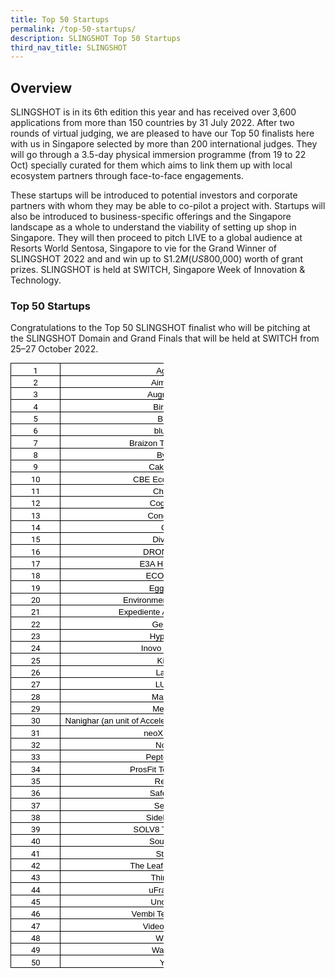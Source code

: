 ```yaml
---
title: Top 50 Startups
permalink: /top-50-startups/
description: SLINGSHOT Top 50 Startups
third_nav_title: SLINGSHOT
---
```

## **Overview**

SLINGSHOT is in its 6th edition this year and has received over 3,600 applications from more than 150 countries by 31 July 2022. After two rounds of virtual judging, we are pleased to have our Top 50 finalists here with us in Singapore selected by more than 200 international judges. They will go through a 3.5-day physical immersion programme (from 19 to 22 Oct) specially curated for them which aims to link them up with local ecosystem partners through face-to-face engagements. 

These startups will be introduced to potential investors and corporate partners with whom they may be able to co-pilot a project with. Startups will also be introduced to business-specific offerings and the Singapore landscape as a whole to understand the viability of setting up shop in Singapore. They will then proceed to pitch LIVE to a global audience at Resorts World Sentosa, Singapore to vie for the Grand Winner of SLINGSHOT 2022 and and win up to S$1.2M (US$800,000) worth of grant prizes. SLINGSHOT is held at SWITCH, Singapore Week of Innovation & Technology.

### **Top 50 Startups**

Congratulations to the Top 50 SLINGSHOT finalist who will be pitching at the SLINGSHOT Domain and Grand Finals that will be held at SWITCH from 25–27 October 2022.

<table border="0" cellspacing="0" cellpadding="0" width="245" style="color: rgb(34, 34, 34); font-family: Arial, Helvetica, sans-serif; font-size: small; font-style: normal; font-variant-ligatures: normal; font-variant-caps: normal; font-weight: 400; letter-spacing: normal; orphans: 2; text-align: start; text-transform: none; white-space: normal; widows: 2; word-spacing: 0px; -webkit-text-stroke-width: 0px; background-color: rgb(255, 255, 255); text-decoration-thickness: initial; text-decoration-style: initial; text-decoration-color: initial; width: 184.05pt; border-collapse: collapse;"><tbody><tr style="height: 14.5pt;"><td width="64" nowrap="" valign="bottom" style="font-family: &quot;Google Sans&quot;, Roboto, RobotoDraft, Helvetica, Arial, sans-serif; margin: 0px; width: 48pt; border: 1pt solid windowtext; padding: 0cm 5.4pt; height: 14.5pt;"><p class="MsoNormal" align="center" style="margin: 0px; text-align: center;"><span style="color: black;">1<u></u><u></u></span></p></td><td width="181" nowrap="" valign="bottom" style="font-family: &quot;Google Sans&quot;, Roboto, RobotoDraft, Helvetica, Arial, sans-serif; margin: 0px; width: 136.05pt; border-top: 1pt solid windowtext; border-right: 1pt solid windowtext; border-bottom: 1pt solid windowtext; border-image: initial; border-left: none; padding: 0cm 5.4pt; height: 14.5pt;"><p class="MsoNormal" align="center" style="margin: 0px; text-align: center;"><span style="font-size: 10pt; font-family: Arial, sans-serif; color: black;">AgenT<u></u><u></u></span></p></td></tr><tr style="height: 14.5pt;"><td width="64" nowrap="" valign="bottom" style="font-family: &quot;Google Sans&quot;, Roboto, RobotoDraft, Helvetica, Arial, sans-serif; margin: 0px; width: 48pt; border-right: 1pt solid windowtext; border-bottom: 1pt solid windowtext; border-left: 1pt solid windowtext; border-image: initial; border-top: none; padding: 0cm 5.4pt; height: 14.5pt;"><p class="MsoNormal" align="center" style="margin: 0px; text-align: center;"><span style="color: black;">2<u></u><u></u></span></p></td><td width="181" nowrap="" valign="bottom" style="font-family: &quot;Google Sans&quot;, Roboto, RobotoDraft, Helvetica, Arial, sans-serif; margin: 0px; width: 136.05pt; border-top: none; border-left: none; border-bottom: 1pt solid windowtext; border-right: 1pt solid windowtext; padding: 0cm 5.4pt; height: 14.5pt;"><p class="MsoNormal" align="center" style="margin: 0px; text-align: center;"><span style="font-size: 10pt; font-family: Arial, sans-serif; color: black;">Aimbelab<u></u><u></u></span></p></td></tr><tr style="height: 14.5pt;"><td width="64" nowrap="" valign="bottom" style="font-family: &quot;Google Sans&quot;, Roboto, RobotoDraft, Helvetica, Arial, sans-serif; margin: 0px; width: 48pt; border-right: 1pt solid windowtext; border-bottom: 1pt solid windowtext; border-left: 1pt solid windowtext; border-image: initial; border-top: none; padding: 0cm 5.4pt; height: 14.5pt;"><p class="MsoNormal" align="center" style="margin: 0px; text-align: center;"><span style="color: black;">3<u></u><u></u></span></p></td><td width="181" nowrap="" valign="bottom" style="font-family: &quot;Google Sans&quot;, Roboto, RobotoDraft, Helvetica, Arial, sans-serif; margin: 0px; width: 136.05pt; border-top: none; border-left: none; border-bottom: 1pt solid windowtext; border-right: 1pt solid windowtext; padding: 0cm 5.4pt; height: 14.5pt;"><p class="MsoNormal" align="center" style="margin: 0px; text-align: center;"><span style="font-size: 10pt; font-family: Arial, sans-serif; color: black;">Augmentus<u></u><u></u></span></p></td></tr><tr style="height: 14.5pt;"><td width="64" nowrap="" valign="bottom" style="font-family: &quot;Google Sans&quot;, Roboto, RobotoDraft, Helvetica, Arial, sans-serif; margin: 0px; width: 48pt; border-right: 1pt solid windowtext; border-bottom: 1pt solid windowtext; border-left: 1pt solid windowtext; border-image: initial; border-top: none; padding: 0cm 5.4pt; height: 14.5pt;"><p class="MsoNormal" align="center" style="margin: 0px; text-align: center;"><span style="color: black;">4<u></u><u></u></span></p></td><td width="181" nowrap="" valign="bottom" style="font-family: &quot;Google Sans&quot;, Roboto, RobotoDraft, Helvetica, Arial, sans-serif; margin: 0px; width: 136.05pt; border-top: none; border-left: none; border-bottom: 1pt solid windowtext; border-right: 1pt solid windowtext; padding: 0cm 5.4pt; height: 14.5pt;"><p class="MsoNormal" align="center" style="margin: 0px; text-align: center;"><span style="font-size: 10pt; font-family: Arial, sans-serif; color: black;">Birdstop<u></u><u></u></span></p></td></tr><tr style="height: 14.5pt;"><td width="64" nowrap="" valign="bottom" style="font-family: &quot;Google Sans&quot;, Roboto, RobotoDraft, Helvetica, Arial, sans-serif; margin: 0px; width: 48pt; border-right: 1pt solid windowtext; border-bottom: 1pt solid windowtext; border-left: 1pt solid windowtext; border-image: initial; border-top: none; padding: 0cm 5.4pt; height: 14.5pt;"><p class="MsoNormal" align="center" style="margin: 0px; text-align: center;"><span style="color: black;">5<u></u><u></u></span></p></td><td width="181" nowrap="" valign="bottom" style="font-family: &quot;Google Sans&quot;, Roboto, RobotoDraft, Helvetica, Arial, sans-serif; margin: 0px; width: 136.05pt; border-top: none; border-left: none; border-bottom: 1pt solid windowtext; border-right: 1pt solid windowtext; padding: 0cm 5.4pt; height: 14.5pt;"><p class="MsoNormal" align="center" style="margin: 0px; text-align: center;"><span style="font-size: 10pt; font-family: Arial, sans-serif; color: black;">Blixify<u></u><u></u></span></p></td></tr><tr style="height: 14.5pt;"><td width="64" nowrap="" valign="bottom" style="font-family: &quot;Google Sans&quot;, Roboto, RobotoDraft, Helvetica, Arial, sans-serif; margin: 0px; width: 48pt; border-right: 1pt solid windowtext; border-bottom: 1pt solid windowtext; border-left: 1pt solid windowtext; border-image: initial; border-top: none; padding: 0cm 5.4pt; height: 14.5pt;"><p class="MsoNormal" align="center" style="margin: 0px; text-align: center;"><span style="color: black;">6<u></u><u></u></span></p></td><td width="181" nowrap="" valign="bottom" style="font-family: &quot;Google Sans&quot;, Roboto, RobotoDraft, Helvetica, Arial, sans-serif; margin: 0px; width: 136.05pt; border-top: none; border-left: none; border-bottom: 1pt solid windowtext; border-right: 1pt solid windowtext; padding: 0cm 5.4pt; height: 14.5pt;"><p class="MsoNormal" align="center" style="margin: 0px; text-align: center;"><span style="font-size: 10pt; font-family: Arial, sans-serif; color: black;">blueflite<u></u><u></u></span></p></td></tr><tr style="height: 14.5pt;"><td width="64" nowrap="" valign="bottom" style="font-family: &quot;Google Sans&quot;, Roboto, RobotoDraft, Helvetica, Arial, sans-serif; margin: 0px; width: 48pt; border-right: 1pt solid windowtext; border-bottom: 1pt solid windowtext; border-left: 1pt solid windowtext; border-image: initial; border-top: none; padding: 0cm 5.4pt; height: 14.5pt;"><p class="MsoNormal" align="center" style="margin: 0px; text-align: center;"><span style="color: black;">7<u></u><u></u></span></p></td><td width="181" nowrap="" valign="bottom" style="font-family: &quot;Google Sans&quot;, Roboto, RobotoDraft, Helvetica, Arial, sans-serif; margin: 0px; width: 136.05pt; border-top: none; border-left: none; border-bottom: 1pt solid windowtext; border-right: 1pt solid windowtext; padding: 0cm 5.4pt; height: 14.5pt;"><p class="MsoNormal" align="center" style="margin: 0px; text-align: center;"><span style="font-size: 10pt; font-family: Arial, sans-serif; color: black;">Braizon Therapeutics<u></u><u></u></span></p></td></tr><tr style="height: 14.5pt;"><td width="64" nowrap="" valign="bottom" style="font-family: &quot;Google Sans&quot;, Roboto, RobotoDraft, Helvetica, Arial, sans-serif; margin: 0px; width: 48pt; border-right: 1pt solid windowtext; border-bottom: 1pt solid windowtext; border-left: 1pt solid windowtext; border-image: initial; border-top: none; padding: 0cm 5.4pt; height: 14.5pt;"><p class="MsoNormal" align="center" style="margin: 0px; text-align: center;"><span style="color: black;">8<u></u><u></u></span></p></td><td width="181" nowrap="" valign="bottom" style="font-family: &quot;Google Sans&quot;, Roboto, RobotoDraft, Helvetica, Arial, sans-serif; margin: 0px; width: 136.05pt; border-top: none; border-left: none; border-bottom: 1pt solid windowtext; border-right: 1pt solid windowtext; padding: 0cm 5.4pt; height: 14.5pt;"><p class="MsoNormal" align="center" style="margin: 0px; text-align: center;"><span style="font-size: 10pt; font-family: Arial, sans-serif; color: black;">Bygen<u></u><u></u></span></p></td></tr><tr style="height: 14.5pt;"><td width="64" nowrap="" valign="bottom" style="font-family: &quot;Google Sans&quot;, Roboto, RobotoDraft, Helvetica, Arial, sans-serif; margin: 0px; width: 48pt; border-right: 1pt solid windowtext; border-bottom: 1pt solid windowtext; border-left: 1pt solid windowtext; border-image: initial; border-top: none; padding: 0cm 5.4pt; height: 14.5pt;"><p class="MsoNormal" align="center" style="margin: 0px; text-align: center;"><span style="color: black;">9<u></u><u></u></span></p></td><td width="181" nowrap="" valign="bottom" style="font-family: &quot;Google Sans&quot;, Roboto, RobotoDraft, Helvetica, Arial, sans-serif; margin: 0px; width: 136.05pt; border-top: none; border-left: none; border-bottom: 1pt solid windowtext; border-right: 1pt solid windowtext; padding: 0cm 5.4pt; height: 14.5pt;"><p class="MsoNormal" align="center" style="margin: 0px; text-align: center;"><span style="font-size: 10pt; font-family: Arial, sans-serif; color: black;">Cakeplabs<u></u><u></u></span></p></td></tr><tr style="height: 14.5pt;"><td width="64" nowrap="" valign="bottom" style="font-family: &quot;Google Sans&quot;, Roboto, RobotoDraft, Helvetica, Arial, sans-serif; margin: 0px; width: 48pt; border-right: 1pt solid windowtext; border-bottom: 1pt solid windowtext; border-left: 1pt solid windowtext; border-image: initial; border-top: none; padding: 0cm 5.4pt; height: 14.5pt;"><p class="MsoNormal" align="center" style="margin: 0px; text-align: center;"><span style="color: black;">10<u></u><u></u></span></p></td><td width="181" nowrap="" valign="bottom" style="font-family: &quot;Google Sans&quot;, Roboto, RobotoDraft, Helvetica, Arial, sans-serif; margin: 0px; width: 136.05pt; border-top: none; border-left: none; border-bottom: 1pt solid windowtext; border-right: 1pt solid windowtext; padding: 0cm 5.4pt; height: 14.5pt;"><p class="MsoNormal" align="center" style="margin: 0px; text-align: center;"><span style="font-size: 10pt; font-family: Arial, sans-serif; color: black;">CBE Eco-Solutions<u></u><u></u></span></p></td></tr><tr style="height: 14.5pt;"><td width="64" nowrap="" valign="bottom" style="font-family: &quot;Google Sans&quot;, Roboto, RobotoDraft, Helvetica, Arial, sans-serif; margin: 0px; width: 48pt; border-right: 1pt solid windowtext; border-bottom: 1pt solid windowtext; border-left: 1pt solid windowtext; border-image: initial; border-top: none; padding: 0cm 5.4pt; height: 14.5pt;"><p class="MsoNormal" align="center" style="margin: 0px; text-align: center;"><span style="color: black;">11<u></u><u></u></span></p></td><td width="181" nowrap="" valign="bottom" style="font-family: &quot;Google Sans&quot;, Roboto, RobotoDraft, Helvetica, Arial, sans-serif; margin: 0px; width: 136.05pt; border-top: none; border-left: none; border-bottom: 1pt solid windowtext; border-right: 1pt solid windowtext; padding: 0cm 5.4pt; height: 14.5pt;"><p class="MsoNormal" align="center" style="margin: 0px; text-align: center;"><span style="font-size: 10pt; font-family: Arial, sans-serif; color: black;">Chata.ai<u></u><u></u></span></p></td></tr><tr style="height: 14.5pt;"><td width="64" nowrap="" valign="bottom" style="font-family: &quot;Google Sans&quot;, Roboto, RobotoDraft, Helvetica, Arial, sans-serif; margin: 0px; width: 48pt; border-right: 1pt solid windowtext; border-bottom: 1pt solid windowtext; border-left: 1pt solid windowtext; border-image: initial; border-top: none; padding: 0cm 5.4pt; height: 14.5pt;"><p class="MsoNormal" align="center" style="margin: 0px; text-align: center;"><span style="color: black;">12<u></u><u></u></span></p></td><td width="181" nowrap="" valign="bottom" style="font-family: &quot;Google Sans&quot;, Roboto, RobotoDraft, Helvetica, Arial, sans-serif; margin: 0px; width: 136.05pt; border-top: none; border-left: none; border-bottom: 1pt solid windowtext; border-right: 1pt solid windowtext; padding: 0cm 5.4pt; height: 14.5pt;"><p class="MsoNormal" align="center" style="margin: 0px; text-align: center;"><span style="font-size: 10pt; font-family: Arial, sans-serif; color: black;">Cogniable<u></u><u></u></span></p></td></tr><tr style="height: 14.5pt;"><td width="64" nowrap="" valign="bottom" style="font-family: &quot;Google Sans&quot;, Roboto, RobotoDraft, Helvetica, Arial, sans-serif; margin: 0px; width: 48pt; border-right: 1pt solid windowtext; border-bottom: 1pt solid windowtext; border-left: 1pt solid windowtext; border-image: initial; border-top: none; padding: 0cm 5.4pt; height: 14.5pt;"><p class="MsoNormal" align="center" style="margin: 0px; text-align: center;"><span style="color: black;">13<u></u><u></u></span></p></td><td width="181" nowrap="" valign="bottom" style="font-family: &quot;Google Sans&quot;, Roboto, RobotoDraft, Helvetica, Arial, sans-serif; margin: 0px; width: 136.05pt; border-top: none; border-left: none; border-bottom: 1pt solid windowtext; border-right: 1pt solid windowtext; padding: 0cm 5.4pt; height: 14.5pt;"><p class="MsoNormal" align="center" style="margin: 0px; text-align: center;"><span style="font-size: 10pt; font-family: Arial, sans-serif; color: black;">ConcreteAI<u></u><u></u></span></p></td></tr><tr style="height: 14.5pt;"><td width="64" nowrap="" valign="bottom" style="font-family: &quot;Google Sans&quot;, Roboto, RobotoDraft, Helvetica, Arial, sans-serif; margin: 0px; width: 48pt; border-right: 1pt solid windowtext; border-bottom: 1pt solid windowtext; border-left: 1pt solid windowtext; border-image: initial; border-top: none; padding: 0cm 5.4pt; height: 14.5pt;"><p class="MsoNormal" align="center" style="margin: 0px; text-align: center;"><span style="color: black;">14<u></u><u></u></span></p></td><td width="181" nowrap="" valign="bottom" style="font-family: &quot;Google Sans&quot;, Roboto, RobotoDraft, Helvetica, Arial, sans-serif; margin: 0px; width: 136.05pt; border-top: none; border-left: none; border-bottom: 1pt solid windowtext; border-right: 1pt solid windowtext; padding: 0cm 5.4pt; height: 14.5pt;"><p class="MsoNormal" align="center" style="margin: 0px; text-align: center;"><span style="font-size: 10pt; font-family: Arial, sans-serif; color: black;">Cya<u></u><u></u></span></p></td></tr><tr style="height: 14.5pt;"><td width="64" nowrap="" valign="bottom" style="font-family: &quot;Google Sans&quot;, Roboto, RobotoDraft, Helvetica, Arial, sans-serif; margin: 0px; width: 48pt; border-right: 1pt solid windowtext; border-bottom: 1pt solid windowtext; border-left: 1pt solid windowtext; border-image: initial; border-top: none; padding: 0cm 5.4pt; height: 14.5pt;"><p class="MsoNormal" align="center" style="margin: 0px; text-align: center;"><span style="color: black;">15<u></u><u></u></span></p></td><td width="181" nowrap="" valign="bottom" style="font-family: &quot;Google Sans&quot;, Roboto, RobotoDraft, Helvetica, Arial, sans-serif; margin: 0px; width: 136.05pt; border-top: none; border-left: none; border-bottom: 1pt solid windowtext; border-right: 1pt solid windowtext; padding: 0cm 5.4pt; height: 14.5pt;"><p class="MsoNormal" align="center" style="margin: 0px; text-align: center;"><span style="font-size: 10pt; font-family: Arial, sans-serif; color: black;">Divizend<u></u><u></u></span></p></td></tr><tr style="height: 14.5pt;"><td width="64" nowrap="" valign="bottom" style="font-family: &quot;Google Sans&quot;, Roboto, RobotoDraft, Helvetica, Arial, sans-serif; margin: 0px; width: 48pt; border-right: 1pt solid windowtext; border-bottom: 1pt solid windowtext; border-left: 1pt solid windowtext; border-image: initial; border-top: none; padding: 0cm 5.4pt; height: 14.5pt;"><p class="MsoNormal" align="center" style="margin: 0px; text-align: center;"><span style="color: black;">16<u></u><u></u></span></p></td><td width="181" nowrap="" valign="bottom" style="font-family: &quot;Google Sans&quot;, Roboto, RobotoDraft, Helvetica, Arial, sans-serif; margin: 0px; width: 136.05pt; border-top: none; border-left: none; border-bottom: 1pt solid windowtext; border-right: 1pt solid windowtext; padding: 0cm 5.4pt; height: 14.5pt;"><p class="MsoNormal" align="center" style="margin: 0px; text-align: center;"><span style="font-size: 10pt; font-family: Arial, sans-serif; color: black;">DRONAMICS<u></u><u></u></span></p></td></tr><tr style="height: 14.5pt;"><td width="64" nowrap="" valign="bottom" style="font-family: &quot;Google Sans&quot;, Roboto, RobotoDraft, Helvetica, Arial, sans-serif; margin: 0px; width: 48pt; border-right: 1pt solid windowtext; border-bottom: 1pt solid windowtext; border-left: 1pt solid windowtext; border-image: initial; border-top: none; padding: 0cm 5.4pt; height: 14.5pt;"><p class="MsoNormal" align="center" style="margin: 0px; text-align: center;"><span style="color: black;">17<u></u><u></u></span></p></td><td width="181" nowrap="" valign="bottom" style="font-family: &quot;Google Sans&quot;, Roboto, RobotoDraft, Helvetica, Arial, sans-serif; margin: 0px; width: 136.05pt; border-top: none; border-left: none; border-bottom: 1pt solid windowtext; border-right: 1pt solid windowtext; padding: 0cm 5.4pt; height: 14.5pt;"><p class="MsoNormal" align="center" style="margin: 0px; text-align: center;"><span style="font-size: 10pt; font-family: Arial, sans-serif; color: black;">E3A Healthcare<u></u><u></u></span></p></td></tr><tr style="height: 14.5pt;"><td width="64" nowrap="" valign="bottom" style="font-family: &quot;Google Sans&quot;, Roboto, RobotoDraft, Helvetica, Arial, sans-serif; margin: 0px; width: 48pt; border-right: 1pt solid windowtext; border-bottom: 1pt solid windowtext; border-left: 1pt solid windowtext; border-image: initial; border-top: none; padding: 0cm 5.4pt; height: 14.5pt;"><p class="MsoNormal" align="center" style="margin: 0px; text-align: center;"><span style="color: black;">18<u></u><u></u></span></p></td><td width="181" nowrap="" valign="bottom" style="font-family: &quot;Google Sans&quot;, Roboto, RobotoDraft, Helvetica, Arial, sans-serif; margin: 0px; width: 136.05pt; border-top: none; border-left: none; border-bottom: 1pt solid windowtext; border-right: 1pt solid windowtext; padding: 0cm 5.4pt; height: 14.5pt;"><p class="MsoNormal" align="center" style="margin: 0px; text-align: center;"><span style="font-size: 10pt; font-family: Arial, sans-serif; color: black;">ECOSOFTT<u></u><u></u></span></p></td></tr><tr style="height: 14.5pt;"><td width="64" nowrap="" valign="bottom" style="font-family: &quot;Google Sans&quot;, Roboto, RobotoDraft, Helvetica, Arial, sans-serif; margin: 0px; width: 48pt; border-right: 1pt solid windowtext; border-bottom: 1pt solid windowtext; border-left: 1pt solid windowtext; border-image: initial; border-top: none; padding: 0cm 5.4pt; height: 14.5pt;"><p class="MsoNormal" align="center" style="margin: 0px; text-align: center;"><span style="color: black;">19<u></u><u></u></span></p></td><td width="181" nowrap="" valign="bottom" style="font-family: &quot;Google Sans&quot;, Roboto, RobotoDraft, Helvetica, Arial, sans-serif; margin: 0px; width: 136.05pt; border-top: none; border-left: none; border-bottom: 1pt solid windowtext; border-right: 1pt solid windowtext; padding: 0cm 5.4pt; height: 14.5pt;"><p class="MsoNormal" align="center" style="margin: 0px; text-align: center;"><span style="font-size: 10pt; font-family: Arial, sans-serif; color: black;">EggLogics<u></u><u></u></span></p></td></tr><tr style="height: 14.5pt;"><td width="64" nowrap="" valign="bottom" style="font-family: &quot;Google Sans&quot;, Roboto, RobotoDraft, Helvetica, Arial, sans-serif; margin: 0px; width: 48pt; border-right: 1pt solid windowtext; border-bottom: 1pt solid windowtext; border-left: 1pt solid windowtext; border-image: initial; border-top: none; padding: 0cm 5.4pt; height: 14.5pt;"><p class="MsoNormal" align="center" style="margin: 0px; text-align: center;"><span style="color: black;">20<u></u><u></u></span></p></td><td width="181" nowrap="" valign="bottom" style="font-family: &quot;Google Sans&quot;, Roboto, RobotoDraft, Helvetica, Arial, sans-serif; margin: 0px; width: 136.05pt; border-top: none; border-left: none; border-bottom: 1pt solid windowtext; border-right: 1pt solid windowtext; padding: 0cm 5.4pt; height: 14.5pt;"><p class="MsoNormal" align="center" style="margin: 0px; text-align: center;"><span style="font-size: 10pt; font-family: Arial, sans-serif; color: black;">Environment Technology<u></u><u></u></span></p></td></tr><tr style="height: 14.5pt;"><td width="64" nowrap="" valign="bottom" style="font-family: &quot;Google Sans&quot;, Roboto, RobotoDraft, Helvetica, Arial, sans-serif; margin: 0px; width: 48pt; border-right: 1pt solid windowtext; border-bottom: 1pt solid windowtext; border-left: 1pt solid windowtext; border-image: initial; border-top: none; padding: 0cm 5.4pt; height: 14.5pt;"><p class="MsoNormal" align="center" style="margin: 0px; text-align: center;"><span style="color: black;">21<u></u><u></u></span></p></td><td width="181" nowrap="" valign="bottom" style="font-family: &quot;Google Sans&quot;, Roboto, RobotoDraft, Helvetica, Arial, sans-serif; margin: 0px; width: 136.05pt; border-top: none; border-left: none; border-bottom: 1pt solid windowtext; border-right: 1pt solid windowtext; padding: 0cm 5.4pt; height: 14.5pt;"><p class="MsoNormal" align="center" style="margin: 0px; text-align: center;"><span style="font-size: 10pt; font-family: Arial, sans-serif; color: black;">Expediente Azul (Blue File)<u></u><u></u></span></p></td></tr><tr style="height: 14.5pt;"><td width="64" nowrap="" valign="bottom" style="font-family: &quot;Google Sans&quot;, Roboto, RobotoDraft, Helvetica, Arial, sans-serif; margin: 0px; width: 48pt; border-right: 1pt solid windowtext; border-bottom: 1pt solid windowtext; border-left: 1pt solid windowtext; border-image: initial; border-top: none; padding: 0cm 5.4pt; height: 14.5pt;"><p class="MsoNormal" align="center" style="margin: 0px; text-align: center;"><span style="color: black;">22<u></u><u></u></span></p></td><td width="181" nowrap="" valign="bottom" style="font-family: &quot;Google Sans&quot;, Roboto, RobotoDraft, Helvetica, Arial, sans-serif; margin: 0px; width: 136.05pt; border-top: none; border-left: none; border-bottom: 1pt solid windowtext; border-right: 1pt solid windowtext; padding: 0cm 5.4pt; height: 14.5pt;"><p class="MsoNormal" align="center" style="margin: 0px; text-align: center;"><span style="font-size: 10pt; font-family: Arial, sans-serif; color: black;">GeoTwin<u></u><u></u></span></p></td></tr><tr style="height: 14.5pt;"><td width="64" nowrap="" valign="bottom" style="font-family: &quot;Google Sans&quot;, Roboto, RobotoDraft, Helvetica, Arial, sans-serif; margin: 0px; width: 48pt; border-right: 1pt solid windowtext; border-bottom: 1pt solid windowtext; border-left: 1pt solid windowtext; border-image: initial; border-top: none; padding: 0cm 5.4pt; height: 14.5pt;"><p class="MsoNormal" align="center" style="margin: 0px; text-align: center;"><span style="color: black;">23<u></u><u></u></span></p></td><td width="181" nowrap="" valign="bottom" style="font-family: &quot;Google Sans&quot;, Roboto, RobotoDraft, Helvetica, Arial, sans-serif; margin: 0px; width: 136.05pt; border-top: none; border-left: none; border-bottom: 1pt solid windowtext; border-right: 1pt solid windowtext; padding: 0cm 5.4pt; height: 14.5pt;"><p class="MsoNormal" align="center" style="margin: 0px; text-align: center;"><span style="font-size: 10pt; font-family: Arial, sans-serif; color: black;">Hypersign<u></u><u></u></span></p></td></tr><tr style="height: 14.5pt;"><td width="64" nowrap="" valign="bottom" style="font-family: &quot;Google Sans&quot;, Roboto, RobotoDraft, Helvetica, Arial, sans-serif; margin: 0px; width: 48pt; border-right: 1pt solid windowtext; border-bottom: 1pt solid windowtext; border-left: 1pt solid windowtext; border-image: initial; border-top: none; padding: 0cm 5.4pt; height: 14.5pt;"><p class="MsoNormal" align="center" style="margin: 0px; text-align: center;"><span style="color: black;">24<u></u><u></u></span></p></td><td width="181" nowrap="" valign="bottom" style="font-family: &quot;Google Sans&quot;, Roboto, RobotoDraft, Helvetica, Arial, sans-serif; margin: 0px; width: 136.05pt; border-top: none; border-left: none; border-bottom: 1pt solid windowtext; border-right: 1pt solid windowtext; padding: 0cm 5.4pt; height: 14.5pt;"><p class="MsoNormal" align="center" style="margin: 0px; text-align: center;"><span style="font-size: 10pt; font-family: Arial, sans-serif; color: black;">Inovo Robotics<u></u><u></u></span></p></td></tr><tr style="height: 14.5pt;"><td width="64" nowrap="" valign="bottom" style="font-family: &quot;Google Sans&quot;, Roboto, RobotoDraft, Helvetica, Arial, sans-serif; margin: 0px; width: 48pt; border-right: 1pt solid windowtext; border-bottom: 1pt solid windowtext; border-left: 1pt solid windowtext; border-image: initial; border-top: none; padding: 0cm 5.4pt; height: 14.5pt;"><p class="MsoNormal" align="center" style="margin: 0px; text-align: center;"><span style="color: black;">25<u></u><u></u></span></p></td><td width="181" nowrap="" valign="bottom" style="font-family: &quot;Google Sans&quot;, Roboto, RobotoDraft, Helvetica, Arial, sans-serif; margin: 0px; width: 136.05pt; border-top: none; border-left: none; border-bottom: 1pt solid windowtext; border-right: 1pt solid windowtext; padding: 0cm 5.4pt; height: 14.5pt;"><p class="MsoNormal" align="center" style="margin: 0px; text-align: center;"><span style="font-size: 10pt; font-family: Arial, sans-serif; color: black;">Kiinns<u></u><u></u></span></p></td></tr><tr style="height: 14.5pt;"><td width="64" nowrap="" valign="bottom" style="font-family: &quot;Google Sans&quot;, Roboto, RobotoDraft, Helvetica, Arial, sans-serif; margin: 0px; width: 48pt; border-right: 1pt solid windowtext; border-bottom: 1pt solid windowtext; border-left: 1pt solid windowtext; border-image: initial; border-top: none; padding: 0cm 5.4pt; height: 14.5pt;"><p class="MsoNormal" align="center" style="margin: 0px; text-align: center;"><span style="color: black;">26<u></u><u></u></span></p></td><td width="181" nowrap="" valign="bottom" style="font-family: &quot;Google Sans&quot;, Roboto, RobotoDraft, Helvetica, Arial, sans-serif; margin: 0px; width: 136.05pt; border-top: none; border-left: none; border-bottom: 1pt solid windowtext; border-right: 1pt solid windowtext; padding: 0cm 5.4pt; height: 14.5pt;"><p class="MsoNormal" align="center" style="margin: 0px; text-align: center;"><span style="font-size: 10pt; font-family: Arial, sans-serif; color: black;">LabSD<u></u><u></u></span></p></td></tr><tr style="height: 14.5pt;"><td width="64" nowrap="" valign="bottom" style="font-family: &quot;Google Sans&quot;, Roboto, RobotoDraft, Helvetica, Arial, sans-serif; margin: 0px; width: 48pt; border-right: 1pt solid windowtext; border-bottom: 1pt solid windowtext; border-left: 1pt solid windowtext; border-image: initial; border-top: none; padding: 0cm 5.4pt; height: 14.5pt;"><p class="MsoNormal" align="center" style="margin: 0px; text-align: center;"><span style="color: black;">27<u></u><u></u></span></p></td><td width="181" nowrap="" valign="bottom" style="font-family: &quot;Google Sans&quot;, Roboto, RobotoDraft, Helvetica, Arial, sans-serif; margin: 0px; width: 136.05pt; border-top: none; border-left: none; border-bottom: 1pt solid windowtext; border-right: 1pt solid windowtext; padding: 0cm 5.4pt; height: 14.5pt;"><p class="MsoNormal" align="center" style="margin: 0px; text-align: center;"><span style="font-size: 10pt; font-family: Arial, sans-serif; color: black;">LUPLE<u></u><u></u></span></p></td></tr><tr style="height: 14.5pt;"><td width="64" nowrap="" valign="bottom" style="font-family: &quot;Google Sans&quot;, Roboto, RobotoDraft, Helvetica, Arial, sans-serif; margin: 0px; width: 48pt; border-right: 1pt solid windowtext; border-bottom: 1pt solid windowtext; border-left: 1pt solid windowtext; border-image: initial; border-top: none; padding: 0cm 5.4pt; height: 14.5pt;"><p class="MsoNormal" align="center" style="margin: 0px; text-align: center;"><span style="color: black;">28<u></u><u></u></span></p></td><td width="181" nowrap="" valign="bottom" style="font-family: &quot;Google Sans&quot;, Roboto, RobotoDraft, Helvetica, Arial, sans-serif; margin: 0px; width: 136.05pt; border-top: none; border-left: none; border-bottom: 1pt solid windowtext; border-right: 1pt solid windowtext; padding: 0cm 5.4pt; height: 14.5pt;"><p class="MsoNormal" align="center" style="margin: 0px; text-align: center;"><span style="font-size: 10pt; font-family: Arial, sans-serif; color: black;">MayaMD<u></u><u></u></span></p></td></tr><tr style="height: 14.5pt;"><td width="64" nowrap="" valign="bottom" style="font-family: &quot;Google Sans&quot;, Roboto, RobotoDraft, Helvetica, Arial, sans-serif; margin: 0px; width: 48pt; border-right: 1pt solid windowtext; border-bottom: 1pt solid windowtext; border-left: 1pt solid windowtext; border-image: initial; border-top: none; padding: 0cm 5.4pt; height: 14.5pt;"><p class="MsoNormal" align="center" style="margin: 0px; text-align: center;"><span style="color: black;">29<u></u><u></u></span></p></td><td width="181" nowrap="" valign="bottom" style="font-family: &quot;Google Sans&quot;, Roboto, RobotoDraft, Helvetica, Arial, sans-serif; margin: 0px; width: 136.05pt; border-top: none; border-left: none; border-bottom: 1pt solid windowtext; border-right: 1pt solid windowtext; padding: 0cm 5.4pt; height: 14.5pt;"><p class="MsoNormal" align="center" style="margin: 0px; text-align: center;"><span style="font-size: 10pt; font-family: Arial, sans-serif; color: black;">Mediktor<u></u><u></u></span></p></td></tr><tr style="height: 14.5pt;"><td width="64" nowrap="" valign="bottom" style="font-family: &quot;Google Sans&quot;, Roboto, RobotoDraft, Helvetica, Arial, sans-serif; margin: 0px; width: 48pt; border-right: 1pt solid windowtext; border-bottom: 1pt solid windowtext; border-left: 1pt solid windowtext; border-image: initial; border-top: none; padding: 0cm 5.4pt; height: 14.5pt;"><p class="MsoNormal" align="center" style="margin: 0px; text-align: center;"><span style="color: black;">30<u></u><u></u></span></p></td><td width="181" nowrap="" valign="bottom" style="font-family: &quot;Google Sans&quot;, Roboto, RobotoDraft, Helvetica, Arial, sans-serif; margin: 0px; width: 136.05pt; border-top: none; border-left: none; border-bottom: 1pt solid windowtext; border-right: 1pt solid windowtext; padding: 0cm 5.4pt; height: 14.5pt;"><p class="MsoNormal" align="center" style="margin: 0px; text-align: center;"><span style="font-size: 10pt; font-family: Arial, sans-serif; color: black;">Nanighar (an unit of Accelerada Marketing Consultancy)<u></u><u></u></span></p></td></tr><tr style="height: 14.5pt;"><td width="64" nowrap="" valign="bottom" style="font-family: &quot;Google Sans&quot;, Roboto, RobotoDraft, Helvetica, Arial, sans-serif; margin: 0px; width: 48pt; border-right: 1pt solid windowtext; border-bottom: 1pt solid windowtext; border-left: 1pt solid windowtext; border-image: initial; border-top: none; padding: 0cm 5.4pt; height: 14.5pt;"><p class="MsoNormal" align="center" style="margin: 0px; text-align: center;"><span style="color: black;">31<u></u><u></u></span></p></td><td width="181" nowrap="" valign="bottom" style="font-family: &quot;Google Sans&quot;, Roboto, RobotoDraft, Helvetica, Arial, sans-serif; margin: 0px; width: 136.05pt; border-top: none; border-left: none; border-bottom: 1pt solid windowtext; border-right: 1pt solid windowtext; padding: 0cm 5.4pt; height: 14.5pt;"><p class="MsoNormal" align="center" style="margin: 0px; text-align: center;"><span style="font-size: 10pt; font-family: Arial, sans-serif; color: black;">neoX Biotech<u></u><u></u></span></p></td></tr><tr style="height: 14.5pt;"><td width="64" nowrap="" valign="bottom" style="font-family: &quot;Google Sans&quot;, Roboto, RobotoDraft, Helvetica, Arial, sans-serif; margin: 0px; width: 48pt; border-right: 1pt solid windowtext; border-bottom: 1pt solid windowtext; border-left: 1pt solid windowtext; border-image: initial; border-top: none; padding: 0cm 5.4pt; height: 14.5pt;"><p class="MsoNormal" align="center" style="margin: 0px; text-align: center;"><span style="color: black;">32<u></u><u></u></span></p></td><td width="181" nowrap="" valign="bottom" style="font-family: &quot;Google Sans&quot;, Roboto, RobotoDraft, Helvetica, Arial, sans-serif; margin: 0px; width: 136.05pt; border-top: none; border-left: none; border-bottom: 1pt solid windowtext; border-right: 1pt solid windowtext; padding: 0cm 5.4pt; height: 14.5pt;"><p class="MsoNormal" align="center" style="margin: 0px; text-align: center;"><span style="font-size: 10pt; font-family: Arial, sans-serif; color: black;">NousQ<u></u><u></u></span></p></td></tr><tr style="height: 14.5pt;"><td width="64" nowrap="" valign="bottom" style="font-family: &quot;Google Sans&quot;, Roboto, RobotoDraft, Helvetica, Arial, sans-serif; margin: 0px; width: 48pt; border-right: 1pt solid windowtext; border-bottom: 1pt solid windowtext; border-left: 1pt solid windowtext; border-image: initial; border-top: none; padding: 0cm 5.4pt; height: 14.5pt;"><p class="MsoNormal" align="center" style="margin: 0px; text-align: center;"><span style="color: black;">33<u></u><u></u></span></p></td><td width="181" nowrap="" valign="bottom" style="font-family: &quot;Google Sans&quot;, Roboto, RobotoDraft, Helvetica, Arial, sans-serif; margin: 0px; width: 136.05pt; border-top: none; border-left: none; border-bottom: 1pt solid windowtext; border-right: 1pt solid windowtext; padding: 0cm 5.4pt; height: 14.5pt;"><p class="MsoNormal" align="center" style="margin: 0px; text-align: center;"><span style="font-size: 10pt; font-family: Arial, sans-serif; color: black;">Peptobiotics<u></u><u></u></span></p></td></tr><tr style="height: 14.5pt;"><td width="64" nowrap="" valign="bottom" style="font-family: &quot;Google Sans&quot;, Roboto, RobotoDraft, Helvetica, Arial, sans-serif; margin: 0px; width: 48pt; border-right: 1pt solid windowtext; border-bottom: 1pt solid windowtext; border-left: 1pt solid windowtext; border-image: initial; border-top: none; padding: 0cm 5.4pt; height: 14.5pt;"><p class="MsoNormal" align="center" style="margin: 0px; text-align: center;"><span style="color: black;">34<u></u><u></u></span></p></td><td width="181" nowrap="" valign="bottom" style="font-family: &quot;Google Sans&quot;, Roboto, RobotoDraft, Helvetica, Arial, sans-serif; margin: 0px; width: 136.05pt; border-top: none; border-left: none; border-bottom: 1pt solid windowtext; border-right: 1pt solid windowtext; padding: 0cm 5.4pt; height: 14.5pt;"><p class="MsoNormal" align="center" style="margin: 0px; text-align: center;"><span style="font-size: 10pt; font-family: Arial, sans-serif; color: black;">ProsFit Technologies<u></u><u></u></span></p></td></tr><tr style="height: 14.5pt;"><td width="64" nowrap="" valign="bottom" style="font-family: &quot;Google Sans&quot;, Roboto, RobotoDraft, Helvetica, Arial, sans-serif; margin: 0px; width: 48pt; border-right: 1pt solid windowtext; border-bottom: 1pt solid windowtext; border-left: 1pt solid windowtext; border-image: initial; border-top: none; padding: 0cm 5.4pt; height: 14.5pt;"><p class="MsoNormal" align="center" style="margin: 0px; text-align: center;"><span style="color: black;">35<u></u><u></u></span></p></td><td width="181" nowrap="" valign="bottom" style="font-family: &quot;Google Sans&quot;, Roboto, RobotoDraft, Helvetica, Arial, sans-serif; margin: 0px; width: 136.05pt; border-top: none; border-left: none; border-bottom: 1pt solid windowtext; border-right: 1pt solid windowtext; padding: 0cm 5.4pt; height: 14.5pt;"><p class="MsoNormal" align="center" style="margin: 0px; text-align: center;"><span style="font-size: 10pt; font-family: Arial, sans-serif; color: black;">Resync<u></u><u></u></span></p></td></tr><tr style="height: 14.5pt;"><td width="64" nowrap="" valign="bottom" style="font-family: &quot;Google Sans&quot;, Roboto, RobotoDraft, Helvetica, Arial, sans-serif; margin: 0px; width: 48pt; border-right: 1pt solid windowtext; border-bottom: 1pt solid windowtext; border-left: 1pt solid windowtext; border-image: initial; border-top: none; padding: 0cm 5.4pt; height: 14.5pt;"><p class="MsoNormal" align="center" style="margin: 0px; text-align: center;"><span style="color: black;">36<u></u><u></u></span></p></td><td width="181" nowrap="" valign="bottom" style="font-family: &quot;Google Sans&quot;, Roboto, RobotoDraft, Helvetica, Arial, sans-serif; margin: 0px; width: 136.05pt; border-top: none; border-left: none; border-bottom: 1pt solid windowtext; border-right: 1pt solid windowtext; padding: 0cm 5.4pt; height: 14.5pt;"><p class="MsoNormal" align="center" style="margin: 0px; text-align: center;"><span style="font-size: 10pt; font-family: Arial, sans-serif; color: black;">SafeTruck<u></u><u></u></span></p></td></tr><tr style="height: 14.5pt;"><td width="64" nowrap="" valign="bottom" style="font-family: &quot;Google Sans&quot;, Roboto, RobotoDraft, Helvetica, Arial, sans-serif; margin: 0px; width: 48pt; border-right: 1pt solid windowtext; border-bottom: 1pt solid windowtext; border-left: 1pt solid windowtext; border-image: initial; border-top: none; padding: 0cm 5.4pt; height: 14.5pt;"><p class="MsoNormal" align="center" style="margin: 0px; text-align: center;"><span style="color: black;">37<u></u><u></u></span></p></td><td width="181" nowrap="" valign="bottom" style="font-family: &quot;Google Sans&quot;, Roboto, RobotoDraft, Helvetica, Arial, sans-serif; margin: 0px; width: 136.05pt; border-top: none; border-left: none; border-bottom: 1pt solid windowtext; border-right: 1pt solid windowtext; padding: 0cm 5.4pt; height: 14.5pt;"><p class="MsoNormal" align="center" style="margin: 0px; text-align: center;"><span style="font-size: 10pt; font-family: Arial, sans-serif; color: black;">Seatrec<u></u><u></u></span></p></td></tr><tr style="height: 14.5pt;"><td width="64" nowrap="" valign="bottom" style="font-family: &quot;Google Sans&quot;, Roboto, RobotoDraft, Helvetica, Arial, sans-serif; margin: 0px; width: 48pt; border-right: 1pt solid windowtext; border-bottom: 1pt solid windowtext; border-left: 1pt solid windowtext; border-image: initial; border-top: none; padding: 0cm 5.4pt; height: 14.5pt;"><p class="MsoNormal" align="center" style="margin: 0px; text-align: center;"><span style="color: black;">38<u></u><u></u></span></p></td><td width="181" nowrap="" valign="bottom" style="font-family: &quot;Google Sans&quot;, Roboto, RobotoDraft, Helvetica, Arial, sans-serif; margin: 0px; width: 136.05pt; border-top: none; border-left: none; border-bottom: 1pt solid windowtext; border-right: 1pt solid windowtext; padding: 0cm 5.4pt; height: 14.5pt;"><p class="MsoNormal" align="center" style="margin: 0px; text-align: center;"><span style="font-size: 10pt; font-family: Arial, sans-serif; color: black;">Sidekicks AI<u></u><u></u></span></p></td></tr><tr style="height: 14.5pt;"><td width="64" nowrap="" valign="bottom" style="font-family: &quot;Google Sans&quot;, Roboto, RobotoDraft, Helvetica, Arial, sans-serif; margin: 0px; width: 48pt; border-right: 1pt solid windowtext; border-bottom: 1pt solid windowtext; border-left: 1pt solid windowtext; border-image: initial; border-top: none; padding: 0cm 5.4pt; height: 14.5pt;"><p class="MsoNormal" align="center" style="margin: 0px; text-align: center;"><span style="color: black;">39<u></u><u></u></span></p></td><td width="181" nowrap="" valign="bottom" style="font-family: &quot;Google Sans&quot;, Roboto, RobotoDraft, Helvetica, Arial, sans-serif; margin: 0px; width: 136.05pt; border-top: none; border-left: none; border-bottom: 1pt solid windowtext; border-right: 1pt solid windowtext; padding: 0cm 5.4pt; height: 14.5pt;"><p class="MsoNormal" align="center" style="margin: 0px; text-align: center;"><span style="font-size: 10pt; font-family: Arial, sans-serif; color: black;">SOLV8 Technology<u></u><u></u></span></p></td></tr><tr style="height: 14.5pt;"><td width="64" nowrap="" valign="bottom" style="font-family: &quot;Google Sans&quot;, Roboto, RobotoDraft, Helvetica, Arial, sans-serif; margin: 0px; width: 48pt; border-right: 1pt solid windowtext; border-bottom: 1pt solid windowtext; border-left: 1pt solid windowtext; border-image: initial; border-top: none; padding: 0cm 5.4pt; height: 14.5pt;"><p class="MsoNormal" align="center" style="margin: 0px; text-align: center;"><span style="color: black;">40<u></u><u></u></span></p></td><td width="181" nowrap="" valign="bottom" style="font-family: &quot;Google Sans&quot;, Roboto, RobotoDraft, Helvetica, Arial, sans-serif; margin: 0px; width: 136.05pt; border-top: none; border-left: none; border-bottom: 1pt solid windowtext; border-right: 1pt solid windowtext; padding: 0cm 5.4pt; height: 14.5pt;"><p class="MsoNormal" align="center" style="margin: 0px; text-align: center;"><span style="font-size: 10pt; font-family: Arial, sans-serif; color: black;">SoundEye<u></u><u></u></span></p></td></tr><tr style="height: 14.5pt;"><td width="64" nowrap="" valign="bottom" style="font-family: &quot;Google Sans&quot;, Roboto, RobotoDraft, Helvetica, Arial, sans-serif; margin: 0px; width: 48pt; border-right: 1pt solid windowtext; border-bottom: 1pt solid windowtext; border-left: 1pt solid windowtext; border-image: initial; border-top: none; padding: 0cm 5.4pt; height: 14.5pt;"><p class="MsoNormal" align="center" style="margin: 0px; text-align: center;"><span style="color: black;">41<u></u><u></u></span></p></td><td width="181" nowrap="" valign="bottom" style="font-family: &quot;Google Sans&quot;, Roboto, RobotoDraft, Helvetica, Arial, sans-serif; margin: 0px; width: 136.05pt; border-top: none; border-left: none; border-bottom: 1pt solid windowtext; border-right: 1pt solid windowtext; padding: 0cm 5.4pt; height: 14.5pt;"><p class="MsoNormal" align="center" style="margin: 0px; text-align: center;"><span style="font-size: 10pt; font-family: Arial, sans-serif; color: black;">Stemly<u></u><u></u></span></p></td></tr><tr style="height: 14.5pt;"><td width="64" nowrap="" valign="bottom" style="font-family: &quot;Google Sans&quot;, Roboto, RobotoDraft, Helvetica, Arial, sans-serif; margin: 0px; width: 48pt; border-right: 1pt solid windowtext; border-bottom: 1pt solid windowtext; border-left: 1pt solid windowtext; border-image: initial; border-top: none; padding: 0cm 5.4pt; height: 14.5pt;"><p class="MsoNormal" align="center" style="margin: 0px; text-align: center;"><span style="color: black;">42<u></u><u></u></span></p></td><td width="181" nowrap="" valign="bottom" style="font-family: &quot;Google Sans&quot;, Roboto, RobotoDraft, Helvetica, Arial, sans-serif; margin: 0px; width: 136.05pt; border-top: none; border-left: none; border-bottom: 1pt solid windowtext; border-right: 1pt solid windowtext; padding: 0cm 5.4pt; height: 14.5pt;"><p class="MsoNormal" align="center" style="margin: 0px; text-align: center;"><span style="font-size: 10pt; font-family: Arial, sans-serif; color: black;">The Leaf Protein Co.<u></u><u></u></span></p></td></tr><tr style="height: 14.5pt;"><td width="64" nowrap="" valign="bottom" style="font-family: &quot;Google Sans&quot;, Roboto, RobotoDraft, Helvetica, Arial, sans-serif; margin: 0px; width: 48pt; border-right: 1pt solid windowtext; border-bottom: 1pt solid windowtext; border-left: 1pt solid windowtext; border-image: initial; border-top: none; padding: 0cm 5.4pt; height: 14.5pt;"><p class="MsoNormal" align="center" style="margin: 0px; text-align: center;"><span style="color: black;">43<u></u><u></u></span></p></td><td width="181" nowrap="" valign="bottom" style="font-family: &quot;Google Sans&quot;, Roboto, RobotoDraft, Helvetica, Arial, sans-serif; margin: 0px; width: 136.05pt; border-top: none; border-left: none; border-bottom: 1pt solid windowtext; border-right: 1pt solid windowtext; padding: 0cm 5.4pt; height: 14.5pt;"><p class="MsoNormal" align="center" style="margin: 0px; text-align: center;"><span style="font-size: 10pt; font-family: Arial, sans-serif; color: black;">ThinkVAL<u></u><u></u></span></p></td></tr><tr style="height: 14.5pt;"><td width="64" nowrap="" valign="bottom" style="font-family: &quot;Google Sans&quot;, Roboto, RobotoDraft, Helvetica, Arial, sans-serif; margin: 0px; width: 48pt; border-right: 1pt solid windowtext; border-bottom: 1pt solid windowtext; border-left: 1pt solid windowtext; border-image: initial; border-top: none; padding: 0cm 5.4pt; height: 14.5pt;"><p class="MsoNormal" align="center" style="margin: 0px; text-align: center;"><span style="color: black;">44<u></u><u></u></span></p></td><td width="181" nowrap="" valign="bottom" style="font-family: &quot;Google Sans&quot;, Roboto, RobotoDraft, Helvetica, Arial, sans-serif; margin: 0px; width: 136.05pt; border-top: none; border-left: none; border-bottom: 1pt solid windowtext; border-right: 1pt solid windowtext; padding: 0cm 5.4pt; height: 14.5pt;"><p class="MsoNormal" align="center" style="margin: 0px; text-align: center;"><span style="font-size: 10pt; font-family: Arial, sans-serif; color: black;">uFraction8<u></u><u></u></span></p></td></tr><tr style="height: 14.5pt;"><td width="64" nowrap="" valign="bottom" style="font-family: &quot;Google Sans&quot;, Roboto, RobotoDraft, Helvetica, Arial, sans-serif; margin: 0px; width: 48pt; border-right: 1pt solid windowtext; border-bottom: 1pt solid windowtext; border-left: 1pt solid windowtext; border-image: initial; border-top: none; padding: 0cm 5.4pt; height: 14.5pt;"><p class="MsoNormal" align="center" style="margin: 0px; text-align: center;"><span style="color: black;">45<u></u><u></u></span></p></td><td width="181" nowrap="" valign="bottom" style="font-family: &quot;Google Sans&quot;, Roboto, RobotoDraft, Helvetica, Arial, sans-serif; margin: 0px; width: 136.05pt; border-top: none; border-left: none; border-bottom: 1pt solid windowtext; border-right: 1pt solid windowtext; padding: 0cm 5.4pt; height: 14.5pt;"><p class="MsoNormal" align="center" style="margin: 0px; text-align: center;"><span style="font-size: 10pt; font-family: Arial, sans-serif; color: black;">UnoMove<u></u><u></u></span></p></td></tr><tr style="height: 14.5pt;"><td width="64" nowrap="" valign="bottom" style="font-family: &quot;Google Sans&quot;, Roboto, RobotoDraft, Helvetica, Arial, sans-serif; margin: 0px; width: 48pt; border-right: 1pt solid windowtext; border-bottom: 1pt solid windowtext; border-left: 1pt solid windowtext; border-image: initial; border-top: none; padding: 0cm 5.4pt; height: 14.5pt;"><p class="MsoNormal" align="center" style="margin: 0px; text-align: center;"><span style="color: black;">46<u></u><u></u></span></p></td><td width="181" nowrap="" valign="bottom" style="font-family: &quot;Google Sans&quot;, Roboto, RobotoDraft, Helvetica, Arial, sans-serif; margin: 0px; width: 136.05pt; border-top: none; border-left: none; border-bottom: 1pt solid windowtext; border-right: 1pt solid windowtext; padding: 0cm 5.4pt; height: 14.5pt;"><p class="MsoNormal" align="center" style="margin: 0px; text-align: center;"><span style="font-size: 10pt; font-family: Arial, sans-serif; color: black;">Vembi Technologies<u></u><u></u></span></p></td></tr><tr style="height: 14.5pt;"><td width="64" nowrap="" valign="bottom" style="font-family: &quot;Google Sans&quot;, Roboto, RobotoDraft, Helvetica, Arial, sans-serif; margin: 0px; width: 48pt; border-right: 1pt solid windowtext; border-bottom: 1pt solid windowtext; border-left: 1pt solid windowtext; border-image: initial; border-top: none; padding: 0cm 5.4pt; height: 14.5pt;"><p class="MsoNormal" align="center" style="margin: 0px; text-align: center;"><span style="color: black;">47<u></u><u></u></span></p></td><td width="181" nowrap="" valign="bottom" style="font-family: &quot;Google Sans&quot;, Roboto, RobotoDraft, Helvetica, Arial, sans-serif; margin: 0px; width: 136.05pt; border-top: none; border-left: none; border-bottom: 1pt solid windowtext; border-right: 1pt solid windowtext; padding: 0cm 5.4pt; height: 14.5pt;"><p class="MsoNormal" align="center" style="margin: 0px; text-align: center;"><span style="font-size: 10pt; font-family: Arial, sans-serif; color: black;">VideoMonster<u></u><u></u></span></p></td></tr><tr style="height: 14.5pt;"><td width="64" nowrap="" valign="bottom" style="font-family: &quot;Google Sans&quot;, Roboto, RobotoDraft, Helvetica, Arial, sans-serif; margin: 0px; width: 48pt; border-right: 1pt solid windowtext; border-bottom: 1pt solid windowtext; border-left: 1pt solid windowtext; border-image: initial; border-top: none; padding: 0cm 5.4pt; height: 14.5pt;"><p class="MsoNormal" align="center" style="margin: 0px; text-align: center;"><span style="color: black;">48<u></u><u></u></span></p></td><td width="181" nowrap="" valign="bottom" style="font-family: &quot;Google Sans&quot;, Roboto, RobotoDraft, Helvetica, Arial, sans-serif; margin: 0px; width: 136.05pt; border-top: none; border-left: none; border-bottom: 1pt solid windowtext; border-right: 1pt solid windowtext; padding: 0cm 5.4pt; height: 14.5pt;"><p class="MsoNormal" align="center" style="margin: 0px; text-align: center;"><span style="font-size: 10pt; font-family: Arial, sans-serif; color: black;">Wasna<u></u><u></u></span></p></td></tr><tr style="height: 14.5pt;"><td width="64" nowrap="" valign="bottom" style="font-family: &quot;Google Sans&quot;, Roboto, RobotoDraft, Helvetica, Arial, sans-serif; margin: 0px; width: 48pt; border-right: 1pt solid windowtext; border-bottom: 1pt solid windowtext; border-left: 1pt solid windowtext; border-image: initial; border-top: none; padding: 0cm 5.4pt; height: 14.5pt;"><p class="MsoNormal" align="center" style="margin: 0px; text-align: center;"><span style="color: black;">49<u></u><u></u></span></p></td><td width="181" nowrap="" valign="bottom" style="font-family: &quot;Google Sans&quot;, Roboto, RobotoDraft, Helvetica, Arial, sans-serif; margin: 0px; width: 136.05pt; border-top: none; border-left: none; border-bottom: 1pt solid windowtext; border-right: 1pt solid windowtext; padding: 0cm 5.4pt; height: 14.5pt;"><p class="MsoNormal" align="center" style="margin: 0px; text-align: center;"><span style="font-size: 10pt; font-family: Arial, sans-serif; color: black;">Watcherr<u></u><u></u></span></p></td></tr><tr style="height: 14.5pt;"><td width="64" nowrap="" valign="bottom" style="font-family: &quot;Google Sans&quot;, Roboto, RobotoDraft, Helvetica, Arial, sans-serif; margin: 0px; width: 48pt; border-right: 1pt solid windowtext; border-bottom: 1pt solid windowtext; border-left: 1pt solid windowtext; border-image: initial; border-top: none; padding: 0cm 5.4pt; height: 14.5pt;"><p class="MsoNormal" align="center" style="margin: 0px; text-align: center;"><span style="color: black;">50<u></u><u></u></span></p></td><td width="181" nowrap="" valign="bottom" style="font-family: &quot;Google Sans&quot;, Roboto, RobotoDraft, Helvetica, Arial, sans-serif; margin: 0px; width: 136.05pt; border-top: none; border-left: none; border-bottom: 1pt solid windowtext; border-right: 1pt solid windowtext; padding: 0cm 5.4pt; height: 14.5pt;"><p class="MsoNormal" align="center" style="margin: 0px; text-align: center;"><span style="font-size: 10pt; font-family: Arial, sans-serif; color: black;">YOV</span></p></td></tr></tbody></table>